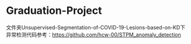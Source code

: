 # Graduation-Project
文件夹Unsupervised-Segmentation-of-COVID-19-Lesions-based-on-KD下异常检测代码参考：https://github.com/hcw-00/STPM_anomaly_detection
